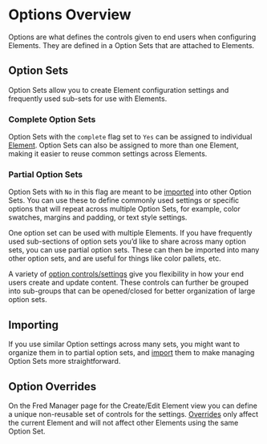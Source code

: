 # Options Overview

Options are what defines the controls given to end users when configuring Elements. They are defined in a Option Sets that are attached to Elements.

## Option Sets

Option Sets allow you to create Element configuration settings and frequently used sub-sets for use with Elements.

### Complete Option Sets

Option Sets with the `complete` flag set to `Yes` can be assigned to individual [Element](elements_index.md). Option Sets can also be assigned to more than one Element, making it easier to reuse common settings across Elements.

### Partial Option Sets

Option Sets with `No` in this flag are meant to be [imported](import.md) into other Option Sets. You can use these to define commonly used settings or specific options that will repeat across multiple Option Sets, for example, color swatches, margins and padding, or text style settings.

One option set can be used with multiple Elements. If you have frequently used sub-sections of option sets you’d like to share across many option sets, you can use partial option sets. These can then be imported into many other option sets, and are useful for things like color pallets, etc.

A variety of [option controls/settings](settings.md) give you flexibility in how your end users create and update content. These controls can further be grouped into sub-groups that can be opened/closed for better organization of large option sets.

## Importing

If you use similar Option settings across many sets, you might want to organize them in to partial option sets, and [import](import.md) them to make managing Option Sets more straightforward.

## Option Overrides

On the Fred Manager page for the Create/Edit Element view you can define a unique non-reusable set of controls for the settings. [Overrides](override.md) only affect the current Element and will not affect other Elements using the same Option Set.
